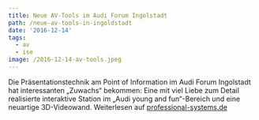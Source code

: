 ```yaml
---
title: Neue AV-Tools im Audi Forum Ingolstadt
path: /neue-av-tools-in-ingoldstadt
date: '2016-12-14'
tags:
  - av
  - ise
image: /2016-12-14-av-tools.jpeg
---
```


Die Präsentationstechnik am Point of Information im Audi Forum Ingolstadt hat interessanten „Zuwachs“ bekommen: Eine mit viel Liebe zum Detail realisierte interaktive Station im „Audi young and fun“-Bereich und eine neuartige 3D-Videowand. Weiterlesen auf [professional-systems.de](https://www.professional-system.de/case-studies/neue-av-tools-im-audi-forum-ingolstadt/)